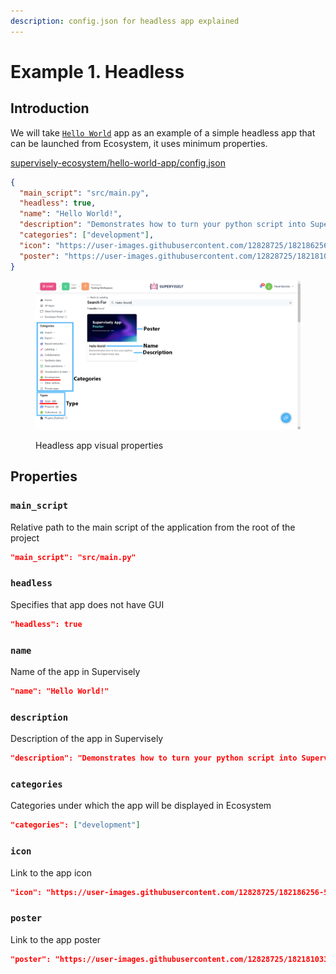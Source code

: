 ```yaml
---
description: config.json for headless app explained
---
```


# Example 1. Headless

## Introduction

We will take [`Hello World`](https://ecosystem.supervise.ly/apps/hello-world-app) app as an example of a simple headless app that can be launched from Ecosystem, it uses minimum properties.

[supervisely-ecosystem/hello-world-app/config.json](https://github.com/supervisely-ecosystem/hello-world-app/blob/master/config.json)

```json
{
  "main_script": "src/main.py",
  "headless": true,
  "name": "Hello World!",
  "description": "Demonstrates how to turn your python script into Supervisely App",
  "categories": ["development"],
  "icon": "https://user-images.githubusercontent.com/12828725/182186256-5ee663ad-25c7-4a62-9af1-fbfdca715b57.png",
  "poster": "https://user-images.githubusercontent.com/12828725/182181033-d0d1a690-8388-472e-8862-e0cacbd4f082.png"
}
```

<figure><img src="../../.gitbook/assets/visual-props.png" alt=""><figcaption><p>Headless app visual properties</p></figcaption></figure>

## Properties

### `main_script`

Relative path to the main script of the application from the root of the project

```json
"main_script": "src/main.py"
```

### `headless`

Specifies that app does not have GUI

```json
"headless": true
```

### `name`

Name of the app in Supervisely

```json
"name": "Hello World!"
```

### `description`

Description of the app in Supervisely

```json
"description": "Demonstrates how to turn your python script into Supervisely App"
```

### `categories`

Сategories under which the app will be displayed in Ecosystem

```json
"categories": ["development"]
```

### `icon`

Link to the app icon

```json
"icon": "https://user-images.githubusercontent.com/12828725/182186256-5ee663ad-25c7-4a62-9af1-fbfdca715b57.png"
```

### `poster`

Link to the app poster

```json
"poster": "https://user-images.githubusercontent.com/12828725/182181033-d0d1a690-8388-472e-8862-e0cacbd4f082.png"
```
